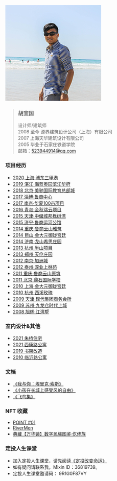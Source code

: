 ![avatar](me.jpg)  
> ### 胡宜国    
> 设计师/建筑师  
> 2008 至今 源界建筑设计公司（上海）有限公司  
> 2007 上海天华建筑设计有限公司   
> 2005 毕业于石家庄铁道学院   
> 邮箱：523944914@qq.com 

### 项目经历
* [2020 上海·浦东三甲港](https://docs.qq.com/slide/DRlRkRmhMQ0lVeUNF)
* [2019 湛江·海蓝奥园滨江华府]()
* [2018 北京·美驰国际教育总部城]()
* [2017 淄博·鲁商中心]()
* [2017 南京·华夏100亩项目]()
* [2016 青岛·金秋瑞云项目]()
* [2015 天津·中储城邦栎树湾]()
* [2015 济宁·鲁商运河公馆]()
* [2014 重庆·鲁商云山雅筑]()
* [2014 昆山·金大元御珑宫廷]()
* [2014 济南·龙山希思庄园]()
* [2013 杭州·半山项目]()
* [2013 郑州·天伦庄园]()
* [2012 南京·加洲城]()
* [2012 泰州·深业上林苑]()
* [2011 重庆·鲁商云山原筑]()
* [2011 北京·鼎石国际学校]()
* [2010 上海·金大元御珑宫廷]()
* [2010 杭州·西溪玫瑰]()
* [2009 天津·现代集团商务会所]()
* [2009 苏州·九龙仓时代上城]()
* [2008 旭辉·江湾墅]()  

### 室内设计&其他
* [2021 朱桥住宅]()   
* [2021 西康路公寓]() 
* [2019 书架改造]()   
* [2010 临沂路公寓]()   
 
### 文档  
* [《我与你：埃里克·索斯》](我与你：埃里克·索斯.md)
* [《小孩在长城上感受风的自由》](小孩在长城上感受风的自由.md)  
* [《飞鸟集》](飞鸟集.md)

### NFT 收藏
* [POINT #01](https://www.element.market/assets/0x4fde78d3c8718f093f6eb3699e3ed8d091498df9/55526583667119730289781299821100771263231579589529252733880976391171920101377)  
* [RiverMen](https://www.element.market/assets/0xcfff4c8c0df0e2431977eba7df3d3de857f4b76e/2219)   
* [典藏【万华镜】数字民族图鉴·仡佬族](https://huanhe.qq.com/dist/boss.html#/favdetails?cid=49049&uid=129989&shareId=129989_1629703810776) 

### 定投人生课堂 
* 加入定投人生课堂，请先阅读[《定投改变命运》](https://ri.firesbox.com/#/cn/)  
* 如有疑问请联系我，Mixin ID：36819739。  
* 定投人生课堂邀请码： 9R1G0F87VY

